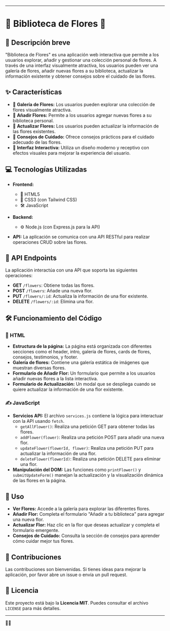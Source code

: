 
---

# 🌸 Biblioteca de Flores 🌼

## 📖 Descripción breve

"Biblioteca de Flores" es una aplicación web interactiva que permite a los usuarios explorar, añadir y gestionar una colección personal de flores. A través de una interfaz visualmente atractiva, los usuarios pueden ver una galería de flores, añadir nuevas flores a su biblioteca, actualizar la información existente y obtener consejos sobre el cuidado de las flores.

## ✨ Características

- 🌺 **Galería de Flores:** Los usuarios pueden explorar una colección de flores visualmente atractiva.
- 🌻 **Añadir Flores:** Permite a los usuarios agregar nuevas flores a su biblioteca personal.
- 🌷 **Actualizar Flores:** Los usuarios pueden actualizar la información de las flores existentes.
- 🌿 **Consejos de Cuidado:** Ofrece consejos prácticos para el cuidado adecuado de las flores.
- 🎨 **Interfaz Interactiva:** Utiliza un diseño moderno y receptivo con efectos visuales para mejorar la experiencia del usuario.

## 💻 Tecnologías Utilizadas

- **Frontend:**
  - 📝 HTML5
  - 🎨 CSS3 (con Tailwind CSS)
  - 🛠️ JavaScript

- **Backend:**
  - ⚙️ Node.js (con Express.js para la API)
  
- **API:** La aplicación se comunica con una API RESTful para realizar operaciones CRUD sobre las flores.

## 🔌 API Endpoints

La aplicación interactúa con una API que soporta las siguientes operaciones:

- **GET** `/flowers`: Obtiene todas las flores.
- **POST** `/flowers`: Añade una nueva flor.
- **PUT** `/flowers/:id`: Actualiza la información de una flor existente.
- **DELETE** `/flowers/:id`: Elimina una flor.

## 🛠️ Funcionamiento del Código

### 📄 HTML

- **Estructura de la página:** La página está organizada con diferentes secciones como el header, intro, galería de flores, cards de flores, consejos, testimonios, y footer.
- **Galería de flores:** Contiene una galería estática de imágenes que muestran diversas flores.
- **Formulario de Añadir Flor:** Un formulario que permite a los usuarios añadir nuevas flores a la lista interactiva.
- **Formulario de Actualización:** Un modal que se despliega cuando se quiere actualizar la información de una flor existente.

### ✍️ JavaScript

- **Servicios API:** El archivo `services.js` contiene la lógica para interactuar con la API usando `fetch`.
  - `getAllFlower()`: Realiza una petición GET para obtener todas las flores.
  - `addFlower(flower)`: Realiza una petición POST para añadir una nueva flor.
  - `updateFlower(flowerId, flower)`: Realiza una petición PUT para actualizar la información de una flor.
  - `deleteFlower(flowerId)`: Realiza una petición DELETE para eliminar una flor.
- **Manipulación del DOM:** Las funciones como `printFlower()` y `submitUpdateForm()` manejan la actualización y la visualización dinámica de las flores en la página.

## 🚀 Uso

- **Ver Flores:** Accede a la galería para explorar las diferentes flores.
- **Añadir Flor:** Completa el formulario "Añadir a tu biblioteca" para agregar una nueva flor.
- **Actualizar Flor:** Haz clic en la flor que deseas actualizar y completa el formulario emergente.
- **Consejos de Cuidado:** Consulta la sección de consejos para aprender cómo cuidar mejor tus flores.

## 🤝 Contribuciones

Las contribuciones son bienvenidas. Si tienes ideas para mejorar la aplicación, por favor abre un issue o envía un pull request.

## 📜 Licencia

Este proyecto está bajo la **Licencia MIT**. Puedes consultar el archivo `LICENSE` para más detalles.

---

🌷✨
